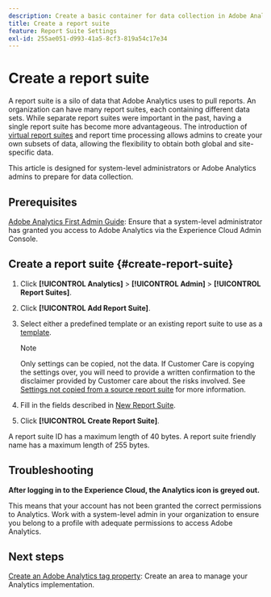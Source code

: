 ```yaml
---
description: Create a basic container for data collection in Adobe Analytics
title: Create a report suite
feature: Report Suite Settings
exl-id: 255ae051-d993-41a5-8cf3-819a54c17e34
---
```

# Create a report suite

A report suite is a silo of data that Adobe Analytics uses to pull reports. An organization can have many report suites, each containing different data sets. While separate report suites were important in the past, having a single report suite has become more advantageous. The introduction of [virtual report suites](/help/components/vrs/vrs-about.md#virtual-report-suites) and report time processing allows admins to create your own subsets of data, allowing the flexibility to obtain both global and site-specific data.

This article is designed for system-level administrators or Adobe Analytics admins to prepare for data collection.

## Prerequisites

[Adobe Analytics First Admin Guide](/help/admin/admin-console/first-admin-guide.md): Ensure that a system-level administrator has granted you access to Adobe Analytics via the Experience Cloud Admin Console.

## Create a report suite {#create-report-suite}

1. Click **[!UICONTROL Analytics]** > **[!UICONTROL Admin]** > **[!UICONTROL Report Suites]**.
1. Click **[!UICONTROL Add Report Suite]**.
1. Select either a predefined template or an existing report suite to use as a [template](/help/admin/tools/c-manage-report-suites/c-report-suite-templates/report-suite-templates.md).

   >[!NOTE]
   >
   >Only settings can be copied, not the data. If Customer Care is copying the settings over, you will need to provide a written confirmation to the disclaimer provided by Customer care about the risks involved. See [Settings not copied from a source report suite](/help/admin/tools/c-manage-report-suites/c-new-report-suite/settings-not-copied-from-rs.md) for more information.

1. Fill in the fields described in [New Report Suite](/help/admin/tools/c-manage-report-suites/c-new-report-suite/new-report-suite.md).
1. Click **[!UICONTROL Create Report Suite]**.

A report suite ID has a maximum length of 40 bytes. A report suite friendly name has a maximum length of 255 bytes.

## Troubleshooting

**After logging in to the Experience Cloud, the Analytics icon is greyed out.**

This means that your account has not been granted the correct permissions to Analytics. Work with a system-level admin in your organization to ensure you belong to a profile with adequate permissions to access Adobe Analytics.

## Next steps

[Create an Adobe Analytics tag property](/help/implement/launch/create-analytics-property.md): Create an area to manage your Analytics implementation.
